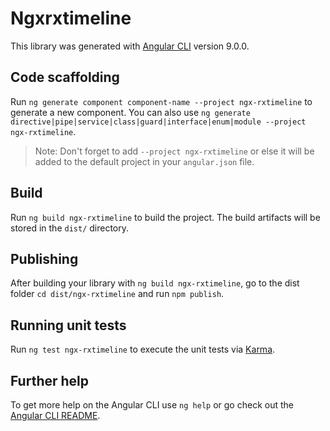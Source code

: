 # Ngxrxtimeline

This library was generated with [Angular CLI](https://github.com/angular/angular-cli) version 9.0.0.

## Code scaffolding

Run `ng generate component component-name --project ngx-rxtimeline` to generate a new component. You can also use `ng generate directive|pipe|service|class|guard|interface|enum|module --project ngx-rxtimeline`.
> Note: Don't forget to add `--project ngx-rxtimeline` or else it will be added to the default project in your `angular.json` file. 

## Build

Run `ng build ngx-rxtimeline` to build the project. The build artifacts will be stored in the `dist/` directory.

## Publishing

After building your library with `ng build ngx-rxtimeline`, go to the dist folder `cd dist/ngx-rxtimeline` and run `npm publish`.

## Running unit tests

Run `ng test ngx-rxtimeline` to execute the unit tests via [Karma](https://karma-runner.github.io).

## Further help

To get more help on the Angular CLI use `ng help` or go check out the [Angular CLI README](https://github.com/angular/angular-cli/blob/master/README.md).
